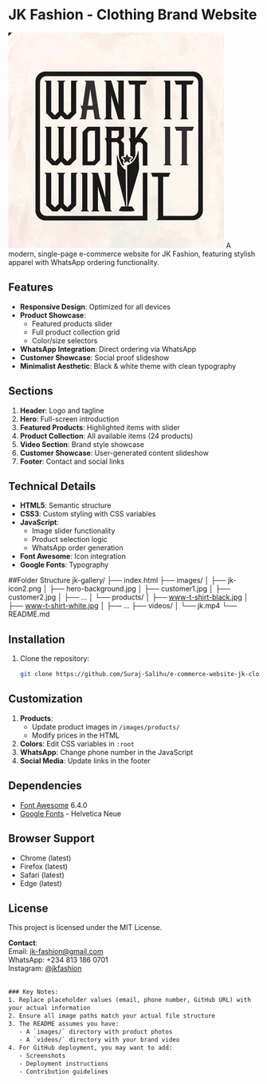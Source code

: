 # JK Fashion - Clothing Brand Website

![JK Fashion Logo](images/jk-icon2.jpg)
A modern, single-page e-commerce website for JK Fashion, featuring stylish apparel with WhatsApp ordering functionality.

## Features
- **Responsive Design**: Optimized for all devices
- **Product Showcase**: 
  - Featured products slider
  - Full product collection grid
  - Color/size selectors
- **WhatsApp Integration**: Direct ordering via WhatsApp
- **Customer Showcase**: Social proof slideshow
- **Minimalist Aesthetic**: Black & white theme with clean typography

## Sections
1. **Header**: Logo and tagline
2. **Hero**: Full-screen introduction
3. **Featured Products**: Highlighted items with slider
4. **Product Collection**: All available items (24 products)
5. **Video Section**: Brand style showcase
6. **Customer Showcase**: User-generated content slideshow
7. **Footer**: Contact and social links

## Technical Details
- **HTML5**: Semantic structure
- **CSS3**: Custom styling with CSS variables
- **JavaScript**: 
  - Image slider functionality
  - Product selection logic
  - WhatsApp order generation
- **Font Awesome**: Icon integration
- **Google Fonts**: Typography

##Folder Structure
jk-gallery/
├── index.html
├── images/
│   ├── jk-icon2.png
│   ├── hero-background.jpg
│   ├── customer1.jpg
│   ├── customer2.jpg
│   ├── ...
│   └── products/
│       ├── www-t-shirt-black.jpg
│       ├── www-t-shirt-white.jpg
│       ├── ...
├── videos/
│   └── jk.mp4
└── README.md

## Installation
1. Clone the repository:
   ```bash
   git clone https://github.com/Suraj-Salihu/e-commerce-website-jk-closet.git
   
## Customization
1. **Products**: 
   - Update product images in `/images/products/`
   - Modify prices in the HTML
2. **Colors**: Edit CSS variables in `:root`
3. **WhatsApp**: Change phone number in the JavaScript
4. **Social Media**: Update links in the footer

## Dependencies
- [Font Awesome](https://fontawesome.com) 6.4.0
- [Google Fonts](https://fonts.google.com) - Helvetica Neue

## Browser Support
- Chrome (latest)
- Firefox (latest)
- Safari (latest)
- Edge (latest)

## License
This project is licensed under the MIT License.

**Contact**:  
Email: jk-fashion@gmail.com  
WhatsApp: +234 813 186 0701  
Instagram: [@jkfashion](https://instagram.com/jkfashion)
```

### Key Notes:
1. Replace placeholder values (email, phone number, GitHub URL) with your actual information
2. Ensure all image paths match your actual file structure
3. The README assumes you have:
   - A `images/` directory with product photos
   - A `videos/` directory with your brand video
4. For GitHub deployment, you may want to add:
   - Screenshots
   - Deployment instructions
   - Contribution guidelines
